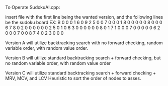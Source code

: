 To Operate SudokuAI.cpp: 

insert file with the first line being the wanted version, and the following lines be the sudoku board
EX: 
B
0 0 0 1 6 0 9 2 5
0 0 7 0 0 0 1 8 0
0 0 0 0 8 0 0 0 6
7 8 0 2 0 0 0 0 0
0 2 5 0 1 0 6 3 0
0 0 0 0 0 8 0 1 7
1 0 0 0 7 0 0 0 0
0 6 2 0 0 0 7 0 0
8 7 4 0 2 3 0 0 0

Version A will utilize backtracking search with no forward checking, random variable order, with random value order.

Version B will utilize standard backtracking search + forward checking, but no random variable order, with random value order

Version C will utilize standard backtracking search + forward checking + MRV, MCV, and LCV Heuristic to sort the order of nodes to asses. 

